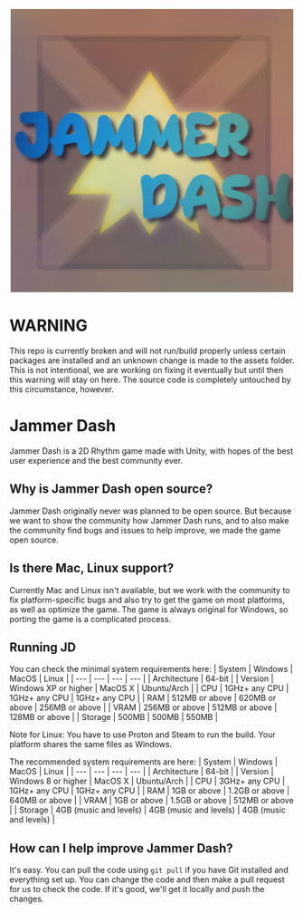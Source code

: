 
<p align="center">
  <img width="500" height="500" src="https://github.com/Pricklety/Jammer-Dash/blob/master/Assets/Resources/discordLogo.png">
</p>

# WARNING
This repo is currently broken and will not run/build properly unless certain packages are installed and an unknown change is made to the assets folder.
This is not intentional, we are working on fixing it eventually but until then this warning will stay on here.
The source code is completely untouched by this circumstance, however.

# Jammer Dash
Jammer Dash is a 2D Rhythm game made with Unity, with hopes of the best user experience and the best community ever.

## Why is Jammer Dash open source?
Jammer Dash originally never was planned to be open source. But because we want to show the community how Jammer Dash runs, and to also make the community find bugs and issues to help improve, we made the game open source.

## Is there Mac, Linux support?
Currently Mac and Linux isn't available, but we work with the community to fix platform-specific bugs and also try to get the game on most platforms, as well as optimize the game. The game is always original for Windows, so porting the game is a complicated process.

## Running JD
You can check the minimal system requirements here:
| System | Windows | MacOS | Linux |
| --- | --- | --- | --- |
| Architecture | 64-bit |
| Version | Windows XP or higher | MacOS X | Ubuntu/Arch |
| CPU | 1GHz+ any CPU | 1GHz+ any CPU | 1GHz+ any CPU |
| RAM | 512MB or above | 620MB or above | 256MB or above |
| VRAM | 256MB or above | 512MB or above | 128MB or above | 
| Storage | 500MB | 500MB | 550MB |


Note for Linux: You have to use Proton and Steam to run the build. Your platform shares the same files as Windows.

The recommended system requirements are here:
| System | Windows | MacOS | Linux |
| --- | --- | --- | --- |
| Architecture | 64-bit |
| Version | Windows 8 or higher | MacOS X  | Ubuntu/Arch |
| CPU | 3GHz+ any CPU | 1GHz+ any CPU | 1GHz+ any CPU |
| RAM | 1GB or above | 1.2GB or above | 640MB or above |
| VRAM | 1GB or above | 1.5GB or above | 512MB or above | 
| Storage | 4GB (music and levels) | 4GB (music and levels) | 4GB (music and levels) |

## How can I help improve Jammer Dash?
It's easy. You can pull the code using `git pull` if you have Git installed and everything set up. You can change the code and then make a pull request for us to check the code. If it's good, we'll get it locally and push the changes.

